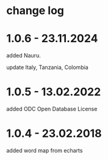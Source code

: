 # change log
# 1.0.6 - 23.11.2024

added Nauru.

update Italy, Tanzania, Colombia

# 1.0.5 - 13.02.2022

added ODC Open Database License

# 1.0.4 - 23.02.2018

added word map from echarts
